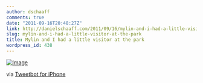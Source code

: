 ```yaml
---
author: dschaaff
comments: true
date: "2011-09-16T20:48:27Z"
link: http://danielschaaff.com/2011/09/16/mylin-and-i-had-a-little-visitor-at-the-park/
slug: mylin-and-i-had-a-little-visitor-at-the-park
title: Mylin and I had a little visitor at the park
wordpress_id: 438
---
```


[![Image](http://posterous.com/getfile/files.posterous.com/danielschaaff/lfmJuemklJJwBvxajpboCGodsoFEmshueqdsIjpefoxmckFbiAalrroyEjgp/image.jpg.scaled500.jpg)](http://posterous.com/getfile/files.posterous.com/danielschaaff/lfmJuemklJJwBvxajpboCGodsoFEmshueqdsIjpefoxmckFbiAalrroyEjgp/image.jpg.scaled1000.jpg)

  

via [Tweetbot for iPhone](http://tapbots.com/tweetbot)
